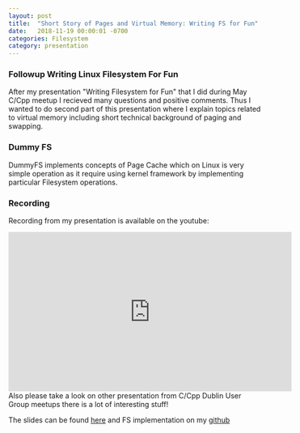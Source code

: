 ```yaml
---
layout: post
title:  "Short Story of Pages and Virtual Memory: Writing FS for Fun"
date:   2018-11-19 00:00:01 -0700
categories: Filesystem
category: presentation
---
```



### Followup Writing Linux Filesystem For Fun
After my presentation "Writing Filesystem for Fun" that I did during May C/Cpp meetup I recieved many questions and positive comments. Thus I wanted to do second part of this presentation where I explain topics related to virtual memory including short technical background of paging and swapping. 

<!-- more -->
### Dummy FS
DummyFS implements concepts of Page Cache which on Linux is very simple operation as it require using kernel framework by implementing particular Filesystem operations.

### Recording

Recording from my presentation is available on the youtube:
<iframe width="560" height="315" src="https://www.youtube.com/watch?v=AcghLh5c7ds" title="YouTube video player" frameborder="0" allow="accelerometer; autoplay; clipboard-write; encrypted-media; gyroscope; picture-in-picture" allowfullscreen></iframe>
Also please take a look on other presentation from C/Cpp Dublin User Group meetups there is a lot of interesting stuff!

The slides can be found [here](https://res.cloudinary.com/gotocco/image/upload/v1542630927/WritingLinuxFS4Fun_p2_nyxrhx.pdf) and FS implementation on my [github](https://github.com/gotoco/dummyfs)
